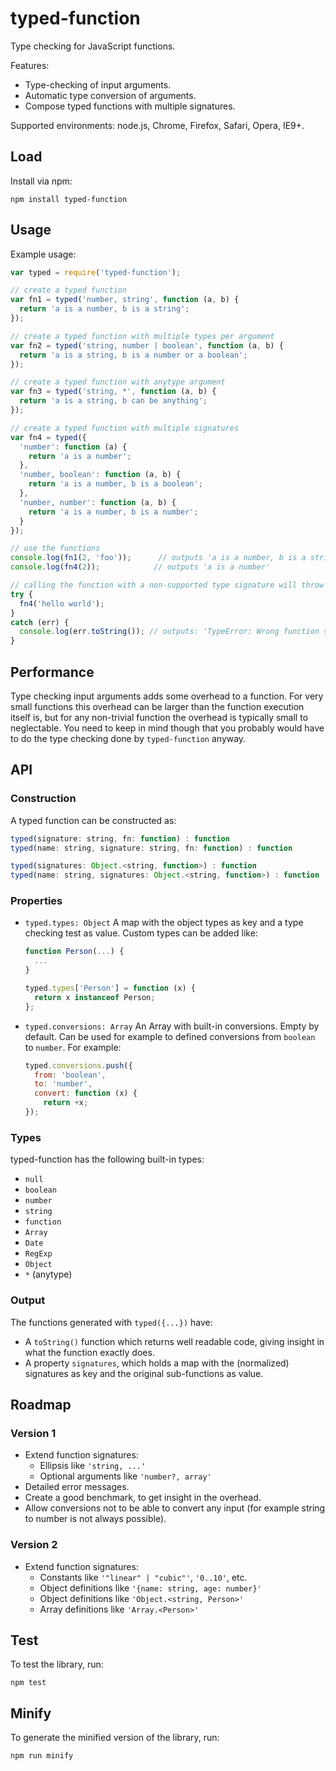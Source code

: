 typed-function
=================

Type checking for JavaScript functions.

Features:

- Type-checking of input arguments.
- Automatic type conversion of arguments.
- Compose typed functions with multiple signatures.

Supported environments: node.js, Chrome, Firefox, Safari, Opera, IE9+.


## Load

Install via npm:

    npm install typed-function


## Usage

Example usage:

```js
var typed = require('typed-function');

// create a typed function
var fn1 = typed('number, string', function (a, b) {
  return 'a is a number, b is a string';
});

// create a typed function with multiple types per argument
var fn2 = typed('string, number | boolean', function (a, b) {
  return 'a is a string, b is a number or a boolean';
});

// create a typed function with anytype argument
var fn3 = typed('string, *', function (a, b) {
  return 'a is a string, b can be anything';
});

// create a typed function with multiple signatures
var fn4 = typed({
  'number': function (a) {
    return 'a is a number';
  },
  'number, boolean': function (a, b) {
    return 'a is a number, b is a boolean';
  },
  'number, number': function (a, b) {
    return 'a is a number, b is a number';
  }
});

// use the functions
console.log(fn1(2, 'foo'));      // outputs 'a is a number, b is a string'
console.log(fn4(2));            // outputs 'a is a number'

// calling the function with a non-supported type signature will throw an error
try {
  fn4('hello world');
}
catch (err) {
  console.log(err.toString()); // outputs: 'TypeError: Wrong function signature'
}
```


## Performance

Type checking input arguments adds some overhead to a function. For very small
functions this overhead can be larger than the function execution itself is, 
but for any non-trivial function the overhead is typically small to neglectable.
You need to keep in mind though that you probably would have to do the type
checking done by `typed-function` anyway.


## API

### Construction

A typed function can be constructed as:

```js
typed(signature: string, fn: function) : function
typed(name: string, signature: string, fn: function) : function

typed(signatures: Object.<string, function>) : function
typed(name: string, signatures: Object.<string, function>) : function
```

### Properties

- `typed.types: Object`
  A map with the object types as key and a type checking test as value.
  Custom types can be added like:

  ```js
  function Person(...) {
    ...
  }

  typed.types['Person'] = function (x) {
    return x instanceof Person;
  };
  ```

- `typed.conversions: Array`
  An Array with built-in conversions. Empty by default. Can be used for example 
  to defined conversions from `boolean` to `number`. For example:

  ```js
  typed.conversions.push({
    from: 'boolean',
    to: 'number',
    convert: function (x) {
      return +x;
  });
  ```

### Types

typed-function has the following built-in types:

- `null`
- `boolean`
- `number`
- `string`
- `function`
- `Array`
- `Date`
- `RegExp`
- `Object`
- `*` (anytype)


### Output

The functions generated with `typed({...})` have:

- A `toString()` function which returns well readable code, giving insight in
  what the function exactly does.
- A property `signatures`, which holds a map with the (normalized)
  signatures as key and the original sub-functions as value.


## Roadmap

### Version 1

- Extend function signatures:
  - Ellipsis like `'string, ...'`
  - Optional arguments like `'number?, array'`
- Detailed error messages.
- Create a good benchmark, to get insight in the overhead.
- Allow conversions not to be able to convert any input (for example string to
  number is not always possible).

### Version 2

- Extend function signatures:
  - Constants like `'"linear" | "cubic"'`, `'0..10'`, etc.
  - Object definitions like `'{name: string, age: number}'`
  - Object definitions like `'Object.<string, Person>'`
  - Array definitions like `'Array.<Person>'`

## Test

To test the library, run:

    npm test


## Minify

To generate the minified version of the library, run:

    npm run minify
